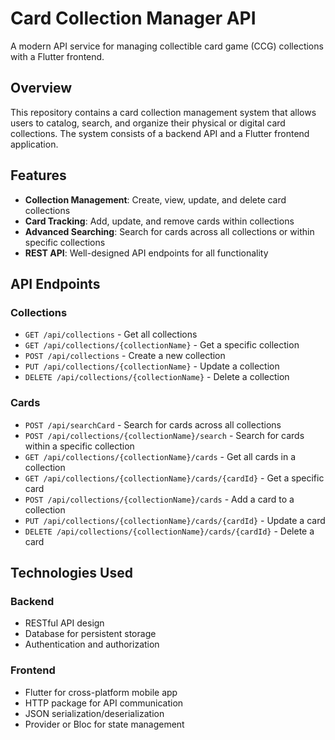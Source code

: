 # Card Collection Manager API

A modern API service for managing collectible card game (CCG) collections with a Flutter frontend.

## Overview

This repository contains a card collection management system that allows users to catalog, search, and organize their physical or digital card collections. The system consists of a backend API and a Flutter frontend application.

## Features

- **Collection Management**: Create, view, update, and delete card collections
- **Card Tracking**: Add, update, and remove cards within collections
- **Advanced Searching**: Search for cards across all collections or within specific collections
- **REST API**: Well-designed API endpoints for all functionality


## API Endpoints

### Collections

- `GET /api/collections` - Get all collections
- `GET /api/collections/{collectionName}` - Get a specific collection
- `POST /api/collections` - Create a new collection
- `PUT /api/collections/{collectionName}` - Update a collection
- `DELETE /api/collections/{collectionName}` - Delete a collection

### Cards

- `POST /api/searchCard` - Search for cards across all collections
- `POST /api/collections/{collectionName}/search` - Search for cards within a specific collection
- `GET /api/collections/{collectionName}/cards` - Get all cards in a collection
- `GET /api/collections/{collectionName}/cards/{cardId}` - Get a specific card
- `POST /api/collections/{collectionName}/cards` - Add a card to a collection
- `PUT /api/collections/{collectionName}/cards/{cardId}` - Update a card
- `DELETE /api/collections/{collectionName}/cards/{cardId}` - Delete a card

## Technologies Used

### Backend
- RESTful API design
- Database for persistent storage
- Authentication and authorization

### Frontend
- Flutter for cross-platform mobile app
- HTTP package for API communication
- JSON serialization/deserialization
- Provider or Bloc for state management
